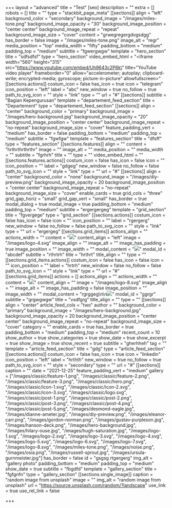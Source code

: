+++
layout = "advanced"
title = "Test"
[seo]
description = ""
extra = []
robots = []
title = ""
type = "stackbit_page_meta"
[[sections]]
align = "left"
background_color = "secondary"
background_image = "/images/miles-tone.png"
background_image_opacity = "30"
background_image_position = "center center"
background_image_repeat = "repeat"
background_image_size = "cover"
content = "grwegregergdvgsdgg"
has_border = false
image = "/images/miles-tone.png"
image_alt = "regr"
media_position = "top"
media_width = "fifty"
padding_bottom = "medium"
padding_top = "medium"
subtitle = "fgwergwgw"
template = "hero_section"
title = "sdfsdfsf"
type = "hero_section"
video_embed_html = "<iframe width=\"560\" height=\"315\" src=\"https://www.youtube.com/embed/Uh9643c2P6k\" title=\"YouTube video player\" frameborder=\"0\" allow=\"accelerometer; autoplay; clipboard-write; encrypted-media; gyroscope; picture-in-picture\" allowfullscreen></iframe>"
[[sections.actions]]
costum_icon = false
has_icon = true
icon = "telegram"
icon_position = "left"
label = "abc"
new_window = true
no_follow = true
path_to_svg_icon = ""
style = "link"
type = ""
url = "#"
[[sections]]
subtitle = "Bagian Kepengurusan"
template = "departement_feed_section"
title = "Departement"
type = "departement_feed_section"
[[sections]]
align = "center"
background_color = "primary"
background_image = "/images/hero-background.jpg"
background_image_opacity = "20"
background_image_position = "center center"
background_image_repeat = "no-repeat"
background_image_size = "cover"
feature_padding_vert = "medium"
has_border = false
padding_bottom = "medium"
padding_top = "medium"
subtitle = "fgwfgw"
template = "features_section"
title = "dfsff"
type = "features_section"
[[sections.features]]
align = ""
content = "hrthrthrthrthr"
image = ""
image_alt = ""
media_position = ""
media_width = ""
subtitle = "fgrhrh"
title = ""
type = ""
video_embed_html = ""
[[sections.features.actions]]
costum_icon = false
has_icon = false
icon = ""
icon_position = ""
label = "gdgeg"
new_window = false
no_follow = false
path_to_svg_icon = ""
style = "link"
type = ""
url = "#"
[[sections]]
align = "center"
background_color = "none"
background_image = "/images/diy-preview.png"
background_image_opacity = 20
background_image_position = "center center"
background_image_repeat = "no-repeat"
background_image_size = "cover"
enable_cards = true
grid_cols = "three"
grid_gap_horiz = "small"
grid_gap_vert = "small"
has_border = true
modal_dialog = true
modal_image = true
padding_bottom = "medium"
padding_top = "medium"
subtitle = "ergergergeg"
template = "grid_section"
title = "fgvergege"
type = "grid_section"
[[sections.actions]]
costum_icon = false
has_icon = false
icon = ""
icon_position = ""
label = "rgergerg"
new_window = false
no_follow = false
path_to_svg_icon = ""
style = "link"
type = ""
url = "ergergeg"
[[sections.grid_items]]
actions_align = ""
actions_width = ""
content = "![](/images/russell-sprout.jpg)"
content_align = "left"
image = "/images/logo-4.svg"
image_align = ""
image_alt = ""
image_has_padding = true
image_position = ""
image_width = ""
modal_content = "![](/images/hugh-saturation.jpg)"
modal_id = "abcdef"
subtitle = "rthrtrh"
title = "hrthrt"
title_align = ""
type = ""
[[sections.grid_items.actions]]
costum_icon = false
has_icon = false
icon = ""
icon_position = ""
label = "hrtrh"
new_window = false
no_follow = false
path_to_svg_icon = ""
style = "link"
type = ""
url = "#"
[[sections.grid_items]]
actions = []
actions_align = ""
actions_width = ""
content = "![](/images/about-3.jpg)"
content_align = ""
image = "/images/logo-8.svg"
image_align = ""
image_alt = ""
image_has_padding = false
image_position = ""
image_width = ""
modal_content = "rgrggeg\n\n![](/images/gordon-norman.png)"
modal_id = "ggrgr"
subtitle = "grgwgwgw"
title = "vsdfgrg"
title_align = ""
type = ""
[[sections]]
align = "center"
article_feed_cols = "two"
author = ""
background_color = "primary"
background_image = "/images/hero-background.jpg"
background_image_opacity = 20
background_image_position = "center center"
background_image_repeat = "no-repeat"
background_image_size = "cover"
category = ""
enable_cards = true
has_border = true
padding_bottom = "medium"
padding_top = "medium"
recent_count = 10
show_author = true
show_categories = true
show_date = true
show_excerpt = true
show_image = true
show_recent = true
subtitle = "gherhheh"
tag = ""
template = "article_feed_section"
title = "gdg"
type = "article_feed_section"
[[sections.actions]]
costum_icon = false
has_icon = true
icon = "linkedin"
icon_position = "left"
label = "hrthth"
new_window = true
no_follow = true
path_to_svg_icon = ""
style = "secondary"
type = ""
url = "#"
[[sections]]
caption = ""
date = "2021-12-25"
feature_padding_vert = "medium"
gallery = ["/images/classic/feature-1.png", "/images/classic/feature-2.png", "/images/classic/feature-3.png", "/images/classic/hero.png", "/images/classic/icon-1.svg", "/images/classic/icon-2.svg", "/images/classic/icon-3.svg", "/images/classic/logo.svg", "/images/classic/post-1.png", "/images/classic/post-2.png", "/images/classic/post-3.png", "/images/classic/post-4.png", "/images/classic/post-5.png", "/images/desmond-eagle.jpg", "/images/dianne-ameter.jpg", "/images/diy-preview.png", "/images/eleanor-carr.png", "/images/gordon-norman.png", "/images/gustav-purpleson.jpg", "/images/hanson-deck.png", "/images/hero-background.jpg", "/images/hilary-ouse.jpg", "/images/hugh-saturation.jpg", "/images/logo-1.svg", "/images/logo-2.svg", "/images/logo-3.svg", "/images/logo-4.svg", "/images/logo-5.svg", "/images/logo-6.svg", "/images/logo-7.svg", "/images/logo-8.svg", "/images/miles-tone.png", "/images/noise.png", "/images/osia.png", "/images/russell-sprout.jpg", "/images/ursula-gurnmeister.jpg"]
has_border = false
id = "gsgsg rtgergerg"
img_alt = "gallery photo"
padding_bottom = "medium"
padding_top = "medium"
show_date = true
subtitle = "fbgdfd"
template = "gallery_section"
title = "fgfgnfn"
type = "gallery_section"
[[sections.single_image]]
caption = "random image from unsplash"
image = ""
img_alt = "random image from unsplash"
url = "https://source.unsplash.com/random/?landscape"
use_link = true
use_rel_link = false

+++
